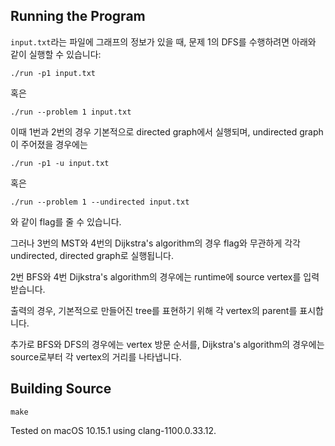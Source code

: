 ## Running the Program
`input.txt`라는 파일에 그래프의 정보가 있을 때, 문제 1의 DFS를 수행하려면
아래와 같이 실행할 수 있습니다:
```
./run -p1 input.txt
```
혹은
```
./run --problem 1 input.txt
```

이때 1번과 2번의 경우 기본적으로 directed graph에서 실행되며, undirected
graph이 주어졌을 경우에는
```
./run -p1 -u input.txt
```
혹은
```
./run --problem 1 --undirected input.txt
```
와 같이 flag를 줄 수 있습니다.

그러나 3번의 MST와 4번의 Dijkstra's algorithm의 경우 flag와 무관하게 각각
undirected, directed graph로 실행됩니다.

2번 BFS와 4번 Dijkstra's algorithm의 경우에는 runtime에 source vertex를
입력받습니다.

출력의 경우, 기본적으로 만들어진 tree를 표현하기 위해 각 vertex의 parent를
표시합니다.

추가로 BFS와 DFS의 경우에는 vertex 방문 순서를, Dijkstra's algorithm의 경우에는
source로부터 각 vertex의 거리를 나타냅니다.


## Building Source
```
make
```

Tested on macOS 10.15.1 using clang-1100.0.33.12.
